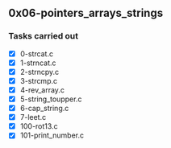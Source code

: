 ## 0x06-pointers_arrays_strings
### Tasks carried out
- [x] 0-strcat.c
- [x] 1-strncat.c
- [x] 2-strncpy.c
- [x] 3-strcmp.c
- [x] 4-rev_array.c
- [x] 5-string_toupper.c
- [x] 6-cap_string.c
- [x] 7-leet.c
- [x] 100-rot13.c
- [x] 101-print_number.c
